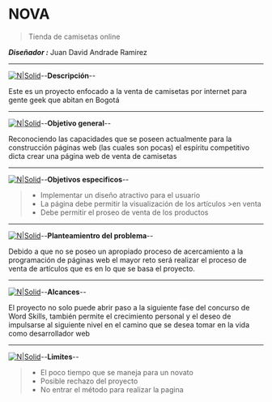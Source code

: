 # **NOVA**

>Tienda de camisetas online

**_Diseñador :_** Juan David Andrade Ramirez

---

[![N|Solid](https://raw.githubusercontent.com/jdandrader/NOVA-/Documentos/Iconos_web_png/001-mundial.png)](https://github.com/jdandrader/NOVA-/blob/Documentos/Iconos_web_png/001-mundial.png)--**Descripción**--



Este es un proyecto enfocado a la venta de camisetas por internet para gente geek que abitan en Bogotá 

---

[![N|Solid](https://raw.githubusercontent.com/jdandrader/NOVA-/Documentos/Iconos_web_png/007-marcador-de-posicion.png)](https://github.com/jdandrader/NOVA-/blob/Documentos/Iconos_web_png/007-marcador-de-posicion.png)--**Objetivo general**--



Reconociendo las capacidades que se poseen actualmente para la construcción páginas web (las cuales son pocas) el espíritu competitivo dicta crear una página web de venta de camisetas

---

[![N|Solid](https://raw.githubusercontent.com/jdandrader/NOVA-/Documentos/Iconos_web_png/004-navegador-3.png)](https://github.com/jdandrader/NOVA-/blob/Documentos/Iconos_web_png/004-navegador-2.png)--**Objetivos especificos**--

>- Implementar un diseño atractivo para el usuario
>- La página debe permitir la visualización de los artículos >en venta  
>- Debe permitir el proseo de venta de los productos

---

[![N|Solid](https://raw.githubusercontent.com/jdandrader/NOVA-/Documentos/Iconos_web_png/004-navegador-2.png)](https://github.com/jdandrader/NOVA-/blob/Documentos/Iconos_web_png/004-navegador-3.png)--**Planteamientro del problema**--

Debido a que no se poseo un apropiado proceso de acercamiento a la programación de páginas web el mayor reto será realizar el proceso de venta de artículos que es en lo que se basa el proyecto.

---

[![N|Solid](https://raw.githubusercontent.com/jdandrader/NOVA-/Documentos/Iconos_web_png/010-globo-terraqueo.png)](https://github.com/jdandrader/NOVA-/blob/Documentos/Iconos_web_png/005-navegador-3.png)--**Alcances**--

El proyecto no solo puede abrir paso a la siguiente fase del concurso de Word Skills, también permite el crecimiento personal y el deseo de impulsarse al siguiente nivel en el camino que se desea tomar en la vida como desarrollador web

---

[![N|Solid](https://raw.githubusercontent.com/jdandrader/NOVA-/Documentos/Iconos_web_png/005-navegador-3.png)](https://github.com/jdandrader/NOVA-/blob/Documentos/Iconos_web_png/005-navegador-3.png)--**Limites**--

>- El poco tiempo que se maneja para un novato
>- Posible rechazo del proyecto 
>- No entrar el método para realizar la pagina  
